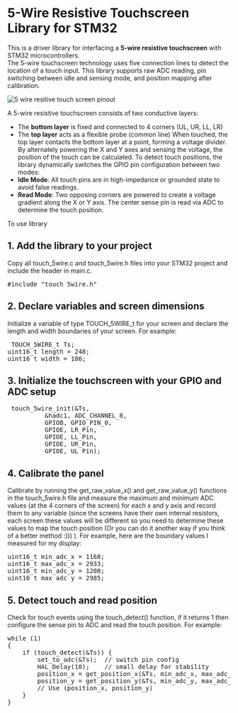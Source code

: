 # 5-Wire Resistive Touchscreen Library for STM32

This is a driver library for interfacing a **5-wire resistive touchscreen** with STM32 microcontrollers.  
The 5-wire touchscreen technology uses five connection lines to detect the location of a touch input. This library supports raw ADC reading, pin switching between idle and sensing mode, and position mapping after calibration.

![5 wire resitive touch screen pinout](https://europe1.discourse-cdn.com/arduino/original/4X/e/a/1/ea1a0486fc4d8ee15b80b2ed888aeded4aeb940f.gif)

A 5-wire resistive touchscreen consists of two conductive layers:
- The **bottom layer** is fixed and connected to 4 corners (UL, UR, LL, LR)
- The **top layer** acts as a flexible probe (common line)
When touched, the top layer contacts the bottom layer at a point, forming a voltage divider. By alternately powering the X and Y axes and sensing the voltage, the position of the touch can be calculated.
To detect touch positions, the library dynamically switches the GPIO pin configuration between two modes:
- **Idle Mode**: All touch pins are in high-impedance or grounded state to avoid false readings.
- **Read Mode**: Two opposing corners are powered to create a voltage gradient along the X or Y axis. The center sense pin is read via ADC to determine the touch position.

To use library
## 1. Add the library to your project

Copy all touch_5wire.c and touch_5wire.h files into your STM32 project and include the header in main.c.

<pre>#include "touch_5wire.h"</pre>

## 2. Declare variables and screen dimensions
Initialize a variable of type TOUCH_5WIRE_t for your screen and declare the length and width boundaries of your screen. For example:
<pre> TOUCH_5WIRE_t Ts;
uint16_t length = 248;
uint16_t width = 186;
</pre>
## 3. Initialize the touchscreen with your GPIO and ADC setup
<pre> touch_5wire_init(&Ts,
		  &hadc1, ADC_CHANNEL_8,
		  GPIOB, GPIO_PIN_0,
		  GPIOE, LR_Pin,
		  GPIOE, LL_Pin,
		  GPIOE, UR_Pin,
		  GPIOE, UL_Pin);
</pre>
## 4. Calibrate the panel
Calibrate by running the get_raw_value_x() and get_raw_value_y() functions in the touch_5wire.h file and measure the maximum and minimum ADC values (at the 4 corners of the screen) for each x and y axis and record them to any variable (since the screens have their own internal resistors, each screen these values will be different so you need to determine these values to map the touch position (Or you can do it another way if you think of a better method :))) ).
For example, here are the boundary values I measured for my display:
<pre>uint16_t min_adc_x = 1168;
uint16_t max_adc_x = 2933;
uint16_t min_adc_y = 1208;
uint16_t max_adc_y = 2985;
</pre>
## 5. Detect touch and read position
Check for touch events using the touch_detect() function, if it returns 1 then configure the sense pin to ADC and read the touch position. For example:
<pre>while (1)
{
    if (touch_detect(&Ts)) {
        set_to_adc(&Ts);  // switch pin config
        HAL_Delay(10);    // small delay for stability
        position_x = get_position_x(&Ts, min_adc_x, max_adc_x, length);
        position_y = get_position_y(&Ts, min_adc_y, max_adc_y, width);
        // Use (position_x, position_y)
    }
}</pre>
